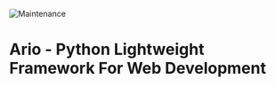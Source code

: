 ![Maintenance](https://img.shields.io/badge/Maintained%3F-yes-green.svg)
# Ario - Python Lightweight Framework For Web Development

